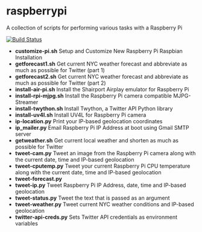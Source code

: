 raspberrypi
=======

A collection of scripts for performing various tasks with a Raspberry Pi

[![Build Status](https://travis-ci.org/swoodford/raspberrypi.svg?branch=master)](https://travis-ci.org/swoodford/raspberrypi)

- **customize-pi.sh** Setup and Customize New Raspberry Pi Raspbian Installation
- **getforecast1.sh** Get current NYC weather forecast and abbreviate as much as possible for Twitter (part 1)
- **getforecast2.sh** Get current NYC weather forecast and abbreviate as much as possible for Twitter (part 2)
- **install-air-pi.sh** Install the Shairport Airplay emulator for Raspberry Pi
- **install-rpi-mjpg.sh** Install the Raspberry Pi camera compatible MJPG-Streamer
- **install-twython.sh** Install Twython, a Twitter API Python library
- **install-uv4l.sh** Install UV4L for Raspberry Pi camera
- **ip-location.py** Print your IP-based geolocation coordinates
- **ip_mailer.py** Email Raspberry Pi IP Address at boot using Gmail SMTP server
- **getweather.sh** Get current local weather and shorten as much as possible for Twitter
- **tweet-cam.py** Tweet an image from the Raspberry Pi camera along with the current date, time and IP-based geolocation
- **tweet-cputemp.py** Tweet your current Raspberry Pi CPU temperature along with the current date, time and IP-based geolocation
- **tweet-forecast.py** 
- **tweet-ip.py** Tweet Raspberry Pi IP Address, date, time and IP-based geolocation
- **tweet-status.py** Tweet the text that is passed as an argument
- **tweet-weather.py** Tweet current NYC weather conditions and IP-based geolocation
- **twitter-api-creds.py** Sets Twitter API credentials as environment variables

